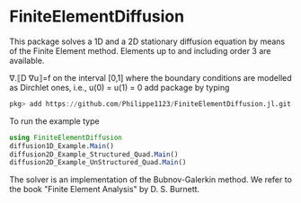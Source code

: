 # FiniteElementDiffusion

This package solves a 1D and a 2D stationary diffusion equation by means of the Finite Element method.
Elements up to and including order 3 are available.

∇.⟦D ∇u⟧=f on the interval [0,1]
where the boundary conditions are modelled as Dirchlet ones, i.e., u(0) = u(1) = 0
add package by typing
```julia
pkg> add https://github.com/Philippe1123/FiniteElementDiffusion.jl.git
```

To run the example type
```julia
using FiniteElementDiffusion
diffusion1D_Example.Main()
diffusion2D_Example_Structured_Quad.Main()
diffusion2D_Example_UnStructured_Quad.Main()
```

The solver is an implementation of the Bubnov-Galerkin method. We refer to the book "Finite Element Analysis" by D. S. Burnett. 
